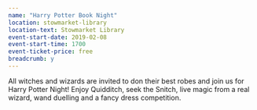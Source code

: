```yaml
---
name: "Harry Potter Book Night"
location: stowmarket-library
location-text: Stowmarket Library
event-start-date: 2019-02-08
event-start-time: 1700
event-ticket-price: free
breadcrumb: y
---
```


All witches and wizards are invited to don their best robes and join us for Harry Potter Night! Enjoy Quidditch, seek the Snitch, live magic from a real wizard, wand duelling and a fancy dress competition.

